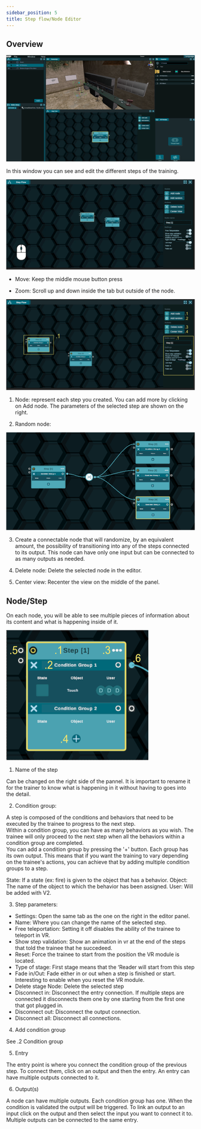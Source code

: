 ```yaml
---
sidebar_position: 5
title: Step flow/Node Editor
---
```


  
## Overview 

 ![HUB](/img/25Overview.png)
  
In this window you can see and edit the different steps of the training. 

   ![HUB](/img/26Movestep.PNG)

- Move: Keep the middle mouse button press 

- Zoom: Scroll up and down inside the tab but outside of the node. 

![HUB](/img/27Stepsettings.PNG)

1. Node: represent each step you created. You can add more by clicking on Add node. The parameters of the selected step are shown on the right. 

2. Random node:  

![HUB](/img/28randomnode.png)

3. Create a connectable node that will randomize, by an equivalent amount, the possibility of transitioning into any of the steps connected to its output. This node can have only one input but can be connected to as many outputs as needed. 

  

4. Delete node: Delete the selected node in the editor.  

5. Center view: Recenter the view on the middle of the panel. 

 
## Node/Step 

  

On each node, you will be able to see multiple pieces of information about its content and what is happening inside of it. 

  ![HUB](/img/29NodeStep.PNG)

1. Name of the step 

Can be changed on the right side of the pannel. It is important to rename it for the trainer to know what is happening in it without having to goes into the detail. 
 

2. Condition group:  

A step is composed of the conditions and behaviors that need to be executed by the trainee to progress to the next step.  
Within a condition group, you can have as many behaviors as you wish. The trainee will only proceed to the next step when all the behaviors within a condition group are completed.  
You can add a condition group by pressing the '+' button. 
Each group has its own output. This means that if you want the training to vary depending on the trainee's actions, you can achieve that by adding multiple condition groups to a step. 

State: If a state (ex: fire) is given to the object that has a behavior. 
Object: The name of the object to which the behavior has been assigned. 
User: Will be added with V2. 

  

3. Step parameters: 

  

- Settings: Open the same tab as the one on the right in the editor panel.    
- Name: Where you can change the name of the selected step.   
- Free teleportation: Setting it off disables the ability of the trainee to teleport in VR.    
- Show step validation: Show an animation in vr at the end of the steps that told the trainee that he succedeed.    
- Reset: Force the trainee to start from the position the VR module is located.  
- Type of stage: First stage means that the ‘Reader will start from this step   
- Fade in/Out: Fade either in or out when a step is finished or start. Interesting to enable when you reset the VR module.   
 - Delete stage Node: Delete the selected step 
- Disconnect in: Disconnect the entry connection. If multiple steps are connected it disconnects them one by one starting from the first one that got plugged in. 
- Disconnect out: Disconnect the output connection. 
- Disconnect all: Disconnect all connections.  

 
4. Add condition group 

See .2 Condition group 


5. Entry 

 
The entry point is where you connect the condition group of the previous step. To connect them, click on an output and then the entry. An entry can have multiple outputs connected to it. 
 
 

6. Output(s) 


A node can have multiple outputs. Each condition group has one. When the condition is validated the output will be triggered. To link an output to an input click on the output and then select the input you want to connect it to. 
Multiple outputs can be connected to the same entry. 
